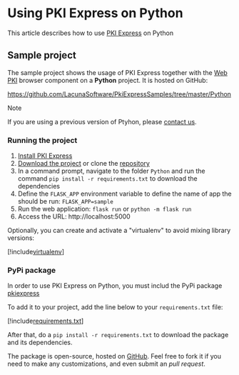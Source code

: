 # Using PKI Express on Python

This article describes how to use [PKI Express](../index.md) on Python

## Sample project

The sample project shows the usage of PKI Express together with the [Web PKI](../../web-pki/index.md) browser component
on a **Python** project. It is hosted on GitHub:

https://github.com/LacunaSoftware/PkiExpressSamples/tree/master/Python

> [!NOTE]
> If you are using a previous version of Ptyhon, please [contact us](https://www.lacunasoftware.com/en/home/purchase).

### Running the project

1. [Install PKI Express](../setup/index.md)
1. [Download the project](https://github.com/LacunaSoftware/PkiExpressSamples/archive/master.zip) or clone the [repository](https://github.com/LacunaSoftware/PkiExpressSamples.git)
1. In a command prompt, navigate to the folder `Python` and run the command `pip install -r requirements.txt` to download the dependencies
1. Define the `FLASK_APP` environment variable to define the name of app the should be run: `FLASK_APP=sample`
1. Run the web application: `flask run` or `python -m flask run`
1. Access the URL: http://localhost:5000

Optionally, you can create and activate a "virtualenv" to avoid mixing library versions:

[!include[virtualenv](../../../../includes/pki-express/python/virtualenv.md)]

### PyPi package

In order to use PKI Express on Python, you must includ the PyPi package [pkiexpress](https://pypi.org/project/pkiexpress)

To add it to your project, add the line below to your `requirements.txt` file:

[!include[requirements.txt](../../../../includes/pki-express/python/requirements.md)]

After that, do a `pip install -r requirements.txt` to download the package and its dependencies.

The package is open-source, hosted on [GitHub](https://github.com/LacunaSoftware/PkiExpressPython). Feel free to fork it if you need to make any customizations, and even submit an *pull request*.